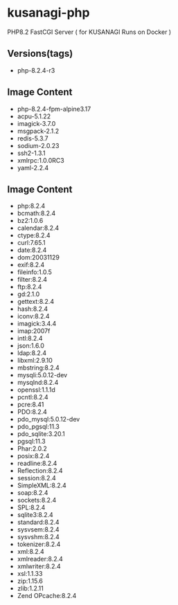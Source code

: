 # kusanagi-php
PHP8.2 FastCGI Server ( for KUSANAGI Runs on Docker )

## Versions(tags)
- php-8.2.4-r3

## Image Content
- php-8.2.4-fpm-alpine3.17
- acpu-5.1.22
- imagick-3.7.0
- msgpack-2.1.2
- redis-5.3.7
- sodium-2.0.23
- ssh2-1.3.1
- xmlrpc:1.0.0RC3
- yaml-2.2.4

## Image Content
- php:8.2.4
- bcmath:8.2.4
- bz2:1.0.6
- calendar:8.2.4
- ctype:8.2.4
- curl:7.65.1
- date:8.2.4
- dom:20031129
- exif:8.2.4
- fileinfo:1.0.5
- filter:8.2.4
- ftp:8.2.4
- gd:2.1.0
- gettext:8.2.4
- hash:8.2.4
- iconv:8.2.4
- imagick:3.4.4
- imap:2007f
- intl:8.2.4
- json:1.6.0
- ldap:8.2.4
- libxml:2.9.10
- mbstring:8.2.4
- mysqli:5.0.12-dev
- mysqlnd:8.2.4
- openssl:1.1.1d
- pcntl:8.2.4
- pcre:8.41
- PDO:8.2.4
- pdo_mysql:5.0.12-dev
- pdo_pgsql:11.3
- pdo_sqlite:3.20.1
- pgsql:11.3
- Phar:2.0.2
- posix:8.2.4
- readline:8.2.4
- Reflection:8.2.4
- session:8.2.4
- SimpleXML:8.2.4
- soap:8.2.4
- sockets:8.2.4
- SPL:8.2.4
- sqlite3:8.2.4
- standard:8.2.4
- sysvsem:8.2.4
- sysvshm:8.2.4
- tokenizer:8.2.4
- xml:8.2.4
- xmlreader:8.2.4
- xmlwriter:8.2.4
- xsl:1.1.33
- zip:1.15.6
- zlib:1.2.11
- Zend OPcache:8.2.4

